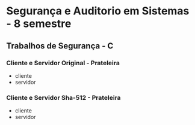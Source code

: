 # Segurança e Auditorio em Sistemas - 8 semestre

## Trabalhos de Segurança - C

### Cliente e Servidor Original - Prateleira

* cliente
* servidor

### Cliente e Servidor Sha-512 - Prateleira

* cliente
* servidor